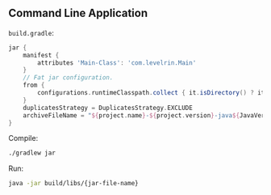 ## Command Line Application

`build.gradle`:
```gradle
jar {
    manifest {
        attributes 'Main-Class': 'com.levelrin.Main'
    }
    // Fat jar configuration.
    from {
        configurations.runtimeClasspath.collect { it.isDirectory() ? it : zipTree(it) }
    }
    duplicatesStrategy = DuplicatesStrategy.EXCLUDE
    archiveFileName = "${project.name}-${project.version}-java${JavaVersion.current().toString()}.jar"
}
```

Compile:
```sh
./gradlew jar
```

Run:
```sh
java -jar build/libs/{jar-file-name}
```
